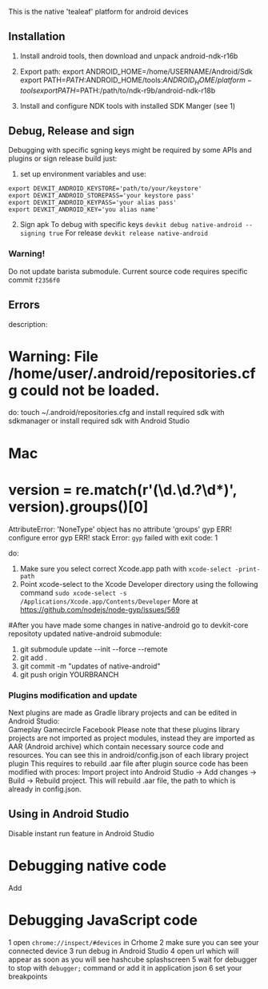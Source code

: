 This is the native 'tealeaf' platform for android devices

## Installation

1. Install android tools, then download and unpack android-ndk-r16b
2. Export path:
export ANDROID_HOME=/home/USERNAME/Android/Sdk
export PATH=$PATH:$ANDROID_HOME/tools:$ANDROID_HOME/platform-tools
export PATH=$PATH:/path/to/ndk-r9b/android-ndk-r18b

3. Install and configure NDK tools with installed SDK Manger (see 1)

## Debug, Release and sign
Debugging with specific sgning keys might be required by some APIs and plugins or sign release build just:
1) set up environment variables and use:
```
export DEVKIT_ANDROID_KEYSTORE='path/to/your/keystore'
export DEVKIT_ANDROID_STOREPASS='your keystore pass'
export DEVKIT_ANDROID_KEYPASS='your alias pass'
export DEVKIT_ANDROID_KEY='you alias name'
```
2) Sign apk
To debug with specific keys
`devkit debug native-android --signing true`
For release
`devkit release native-android`

### Warning!
Do not update barista submodule. Current source code requires specific commit `f2356f0`

## Errors

 
description:
# Warning: File /home/user/.android/repositories.cfg could not be loaded.  
do:
touch ~/.android/repositories.cfg
and install required sdk with sdkmanager
or
install required sdk with Android Studio


# Mac 
# version = re.match(r'(\d\.\d\.?\d*)', version).groups()[0]
AttributeError: 'NoneType' object has no attribute 'groups'
gyp ERR! configure error 
gyp ERR! stack Error: `gyp` failed with exit code: 1

do:
1. Make sure you select correct Xcode.app path with 
`xcode-select -print-path`
2. Point xcode-select to the Xcode Developer directory using the following command
`sudo xcode-select -s /Applications/Xcode.app/Contents/Developer`
More at https://github.com/nodejs/node-gyp/issues/569

#After you have made some changes in native-android go to devkit-core repositoty updated native-android submodule:
1) git submodule update --init --force --remote
2) git add .
3) git commit -m "updates of native-android"
4) git push origin YOURBRANCH

### Plugins modification and update
Next plugins are made as Gradle library projects and can be edited in Android Studio:<br />
Gameplay
Gamecircle
Facebook
Please note that these plugins library projects are not imported as project modules, instead they are imported as AAR (Android archive) which contain necessary source code and resources. You can see this in android/config.json of each library project plugin This requires to rebuild .aar file after plugin source code has been modified with proces: Import project into Android Studio -> Add changes -> Build -> Rebuild project. This will rebuild .aar file, the path to which is already in config.json.

## Using in Android Studio
Disable instant run feature in Android Studio
# Debugging native code
Add 
# Debugging JavaScript code
1 open `chrome://inspect/#devices` in Crhome
2 make sure you can see your connected device
3 run debug in Android Studio
4 open url which will appear as soon as you will see hashcube splashscreen
5 wait for debugger to stop with `debugger;` command or add it in application json
6 set your breakpoints